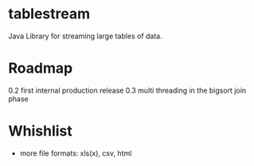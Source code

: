 tablestream
===========

Java Library for streaming large tables of data.

Roadmap
=======

0.2 first internal production release
0.3 multi threading in the bigsort join phase

Whishlist
=========

- more file formats: xls(x), csv, html


